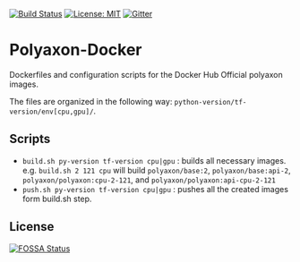 [![Build Status](https://travis-ci.org/polyaxon/polyaxon-docker.svg?branch=master)](https://travis-ci.org/polyaxon/polyaxon-docker)
[![License: MIT](https://img.shields.io/badge/License-MIT-green.svg)](LICENSE)
[![Gitter](https://img.shields.io/gitter/room/nwjs/nw.js.svg)](https://gitter.im/polyaxon/polyaxon)

# Polyaxon-Docker

Dockerfiles and configuration scripts for the Docker Hub Official polyaxon images.

The files are organized in the following way: `python-version/tf-version/env[cpu,gpu]/`.

## Scripts

 * `build.sh py-version tf-version cpu|gpu` : builds all necessary images. 
 e.g. `build.sh 2 121 cpu` will build `polyaxon/base:2`, `polyaxon/base:api-2`, `polyaxon/polyaxon:cpu-2-121`, and `polyaxon/polyaxon:api-cpu-2-121`   
 * `push.sh py-version tf-version cpu|gpu` : pushes all the created images form build.sh step.


## License

[![FOSSA Status](https://app.fossa.io/api/projects/git%2Bgithub.com%2Fpolyaxon%2Fpolyaxon-docker.svg?type=large)](https://app.fossa.io/projects/git%2Bgithub.com%2Fpolyaxon%2Fpolyaxon-docker?ref=badge_large)
